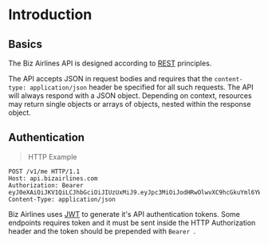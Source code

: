 # Introduction
## Basics
The Biz Airlines API is designed according to [REST](https://en.wikipedia.org/wiki/Representational_state_transfer) principles.

The API accepts JSON in request bodies and requires that the `content-type: application/json` header be specified for all such requests. The API will always respond with a JSON object. Depending on context, resources may return single objects or arrays of objects, nested within the response object.

## Authentication
> HTTP Example

```
POST /v1/me HTTP/1.1
Host: api.bizairlines.com
Authorization: Bearer eyJ0eXAiOiJKV1QiLCJhbGciOiJIUzUxMiJ9.eyJpc3MiOiJodHRwOlwvXC9hcGkuYml6YWlybGluZXMuY29tXC8iLCJhdWQiOiJodHRwOlwvXC9hcGkuYml6YWlybGluZXMuY29tXC8iLCJpYXQiOjE0NzA0ODkyNzMsIm5iZiI6MTQ3MDQ4OTI3MywiZXhwIjoxNzg2MDIyMDczLCJpZCI6MX0.jlWjsSKMPt1krq86VtYPDzc5tKcn68yVT2fAhoxCBfVjA_NHc3uOVeAXN1MiVcaUU0wIzOdFP8hDz9zcWcgBkA
Content-Type: application/json
```

Biz Airlines uses [JWT](https://jwt.io/) to generate it's API authentication tokens. Some endpoints requires token and it must be sent inside the HTTP Authorization header and the token should be prepended with `Bearer `.
